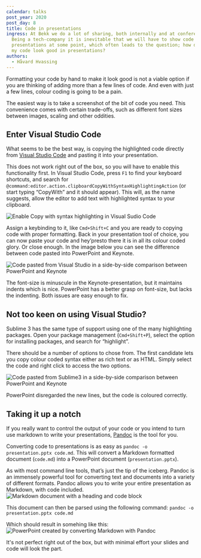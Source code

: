 ```yaml
---
calendar: talks
post_year: 2020
post_day: 8
title: Code in presentations
ingress: At Bekk we do a lot of sharing, both internally and at conferences.
  Being a tech-company it is inevitable that we will have to show code in our
  presentations at some point, which often leads to the question; how do I make
  my code look good in presentations?
authors:
  - Håvard Hvassing
---
```

Formatting your code by hand to make it look good is not a viable option if you are thinking of adding more than a few lines of code. And even with just a few lines, colour coding is going to be a pain.

The easiest way is to take a screenshot of the bit of code you need. This convenience comes with certain trade-offs, such as different font sizes between images, scaling and other oddities. 

## Enter Visual Studio Code

What seems to be the best way, is copying the highlighted code directly from [Visual Studio Code](https://code.visualstudio.com) and pasting it into your presentation. 

This does not work right out of the box, so you will have to enable this functionality first. In Visual Studio Code, press `F1` to find your keyboard shortcuts, and search for `@command:editor.action.clipboardCopyWithSyntaxHighlightingAction` (or start typing “CopyWith” and it should appear). This will, as the name suggests, allow the editor to add text with highlighted syntax to your clipboard.

![Enable Copy with syntax highlighting in Visual Sudio Code](https://storage.googleapis.com/keen-electron-277310.appspot.com/public/talks-christmas-08/VisualStudioCopyWithFormatting.png)

Assign a keybinding to it, like `Cmd+Shift+C` and you are ready to copying code with proper formatting. Back in your presentation tool of choice, you can now paste your code and hey’presto there it is in all its colour coded glory. Or close enough. In the image below you can see the difference between code pasted into PowerPoint and Keynote. 

![Code pasted from Visual Studio in a side-by-side comparison between PowerPoint and Keynote ](https://storage.googleapis.com/keen-electron-277310.appspot.com/public/talks-christmas-08/Code%20in%20presentations%20-%20Visual%20Studio.png)

The font-size is minuscule in the Keynote-presentation, but it maintains indents which is nice. PowerPoint has a better grasp on font-size, but lacks the indenting. Both issues are easy enough to fix.

## Not too keen on using Visual Studio?

Sublime 3 has the same type of support using one of the many highlighting packages. Open your package management (`Cmd+Shift+P`), select the option for installing packages, and search for “highlight”. 

There should be a number of options to chose from. The first candidate lets you copy colour coded syntax either as rich text or as HTML. Simply select the code and right click to access the two options. 

![Code pasted from Sublime3 in a side-by-side comparison between PowerPoint and Keynote ](https://storage.googleapis.com/keen-electron-277310.appspot.com/public/talks-christmas-08/Code%20in%20presentations%20-%20Sublime.png)

PowerPoint disregarded the new lines, but the code is coloured correctly. 

## Taking it up a notch

If you really want to control the output of your code or you intend to turn use markdown to write your presentations, [Pandoc](https://pandoc.org) is the tool for you. 

Converting code to presentations is as easy as  `pandoc -o presentation.pptx code.md`. This will convert a Markdown formatted document (`code.md`) into a PowerPoint document (`presentation.pptx`). 

As with most command line tools, that’s just the tip of the iceberg. Pandoc is an immensely powerful tool for converting text and documents into a variety of different formats. Pandoc allows you to write your entire presentation as Markdown, with code included. 
![Markdown document with a heading and code block](https://storage.googleapis.com/keen-electron-277310.appspot.com/public/talks-christmas-08/VisualStudioCodeMarkdownDocument.png)

This document can then be parsed using the following command: `pandoc -o presentation.pptx code.md`

Which should result in somehing like this:
![PowerPoint created by converting Markdown with Pandoc](https://storage.googleapis.com/keen-electron-277310.appspot.com/public/talks-christmas-08/PandocConvertedMarkdown.png)

It's not perfect right out of the box, but with minimal effort your slides and code will look the part.